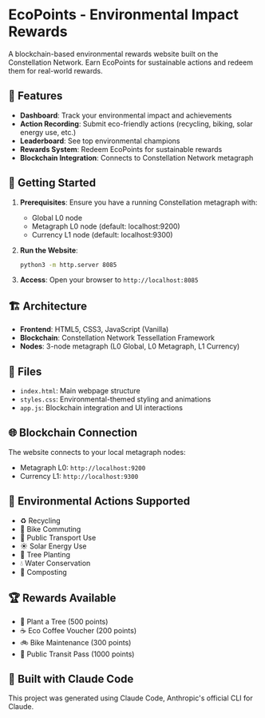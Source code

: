 # EcoPoints - Environmental Impact Rewards

A blockchain-based environmental rewards website built on the Constellation Network. Earn EcoPoints for sustainable actions and redeem them for real-world rewards.

## 🌱 Features

- **Dashboard**: Track your environmental impact and achievements
- **Action Recording**: Submit eco-friendly actions (recycling, biking, solar energy use, etc.)
- **Leaderboard**: See top environmental champions
- **Rewards System**: Redeem EcoPoints for sustainable rewards
- **Blockchain Integration**: Connects to Constellation Network metagraph

## 🚀 Getting Started

1. **Prerequisites**: Ensure you have a running Constellation metagraph with:
   - Global L0 node
   - Metagraph L0 node (default: localhost:9200)
   - Currency L1 node (default: localhost:9300)

2. **Run the Website**:
   ```bash
   python3 -m http.server 8085
   ```

3. **Access**: Open your browser to `http://localhost:8085`

## 🏗️ Architecture

- **Frontend**: HTML5, CSS3, JavaScript (Vanilla)
- **Blockchain**: Constellation Network Tessellation Framework
- **Nodes**: 3-node metagraph (L0 Global, L0 Metagraph, L1 Currency)

## 📁 Files

- `index.html`: Main webpage structure
- `styles.css`: Environmental-themed styling and animations
- `app.js`: Blockchain integration and UI interactions

## 🌐 Blockchain Connection

The website connects to your local metagraph nodes:
- Metagraph L0: `http://localhost:9200`
- Currency L1: `http://localhost:9300`

## 🎯 Environmental Actions Supported

- ♻️ Recycling
- 🚴 Bike Commuting
- 🚌 Public Transport Use
- ☀️ Solar Energy Use
- 🌳 Tree Planting
- 💧 Water Conservation
- 🌱 Composting

## 🏆 Rewards Available

- 🌳 Plant a Tree (500 points)
- ☕ Eco Coffee Voucher (200 points)
- 🚲 Bike Maintenance (300 points)
- 🎫 Public Transit Pass (1000 points)

## 🤖 Built with Claude Code

This project was generated using Claude Code, Anthropic's official CLI for Claude.